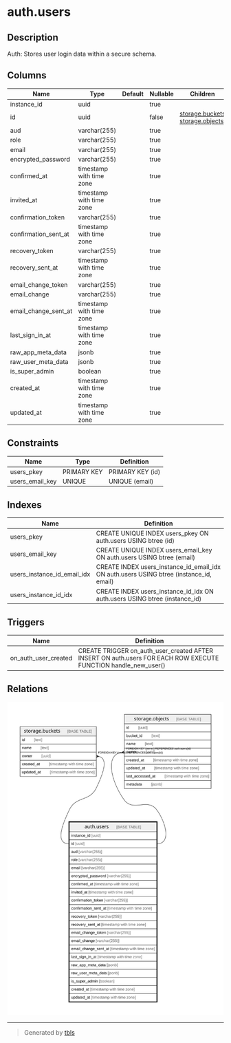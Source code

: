 # auth.users

## Description

Auth: Stores user login data within a secure schema.

## Columns

| Name | Type | Default | Nullable | Children | Parents | Comment |
| ---- | ---- | ------- | -------- | -------- | ------- | ------- |
| instance_id | uuid |  | true |  |  |  |
| id | uuid |  | false | [storage.buckets](storage.buckets.md) [storage.objects](storage.objects.md) |  |  |
| aud | varchar(255) |  | true |  |  |  |
| role | varchar(255) |  | true |  |  |  |
| email | varchar(255) |  | true |  |  |  |
| encrypted_password | varchar(255) |  | true |  |  |  |
| confirmed_at | timestamp with time zone |  | true |  |  |  |
| invited_at | timestamp with time zone |  | true |  |  |  |
| confirmation_token | varchar(255) |  | true |  |  |  |
| confirmation_sent_at | timestamp with time zone |  | true |  |  |  |
| recovery_token | varchar(255) |  | true |  |  |  |
| recovery_sent_at | timestamp with time zone |  | true |  |  |  |
| email_change_token | varchar(255) |  | true |  |  |  |
| email_change | varchar(255) |  | true |  |  |  |
| email_change_sent_at | timestamp with time zone |  | true |  |  |  |
| last_sign_in_at | timestamp with time zone |  | true |  |  |  |
| raw_app_meta_data | jsonb |  | true |  |  |  |
| raw_user_meta_data | jsonb |  | true |  |  |  |
| is_super_admin | boolean |  | true |  |  |  |
| created_at | timestamp with time zone |  | true |  |  |  |
| updated_at | timestamp with time zone |  | true |  |  |  |

## Constraints

| Name | Type | Definition |
| ---- | ---- | ---------- |
| users_pkey | PRIMARY KEY | PRIMARY KEY (id) |
| users_email_key | UNIQUE | UNIQUE (email) |

## Indexes

| Name | Definition |
| ---- | ---------- |
| users_pkey | CREATE UNIQUE INDEX users_pkey ON auth.users USING btree (id) |
| users_email_key | CREATE UNIQUE INDEX users_email_key ON auth.users USING btree (email) |
| users_instance_id_email_idx | CREATE INDEX users_instance_id_email_idx ON auth.users USING btree (instance_id, email) |
| users_instance_id_idx | CREATE INDEX users_instance_id_idx ON auth.users USING btree (instance_id) |

## Triggers

| Name | Definition |
| ---- | ---------- |
| on_auth_user_created | CREATE TRIGGER on_auth_user_created AFTER INSERT ON auth.users FOR EACH ROW EXECUTE FUNCTION handle_new_user() |

## Relations

![er](auth.users.svg)

---

> Generated by [tbls](https://github.com/k1LoW/tbls)

